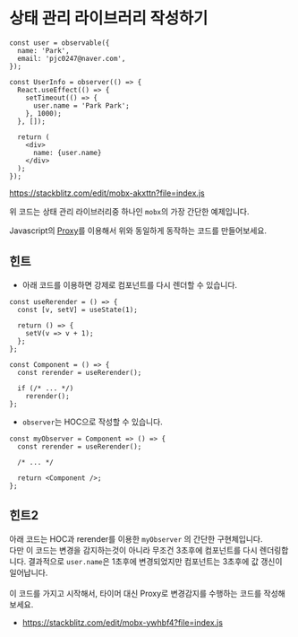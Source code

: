상태 관리 라이브러리 작성하기
====

```tsx
const user = observable({
  name: 'Park',
  email: 'pjc0247@naver.com',
});

const UserInfo = observer(() => {
  React.useEffect(() => {
    setTimeout(() => {
      user.name = 'Park Park';
    }, 1000);
  }, []);
  
  return (
    <div>
      name: {user.name}
    </div>
  );
});
```
https://stackblitz.com/edit/mobx-akxttn?file=index.js


위 코드는 상태 관리 라이브러리중 하나인 `mobx`의 가장 간단한 예제입니다.<br />

Javascript의 [Proxy](https://developer.mozilla.org/ko/docs/Web/JavaScript/Reference/Global_Objects/Proxy)를 이용해서 위와 동일하게 동작하는 코드를 만들어보세요.

힌트
----
* 아래 코드를 이용하면 강제로 컴포넌트를 다시 렌더할 수 있습니다.

```tsx
const useRerender = () => {
  const [v, setV] = useState(1);
  
  return () => {
    setV(v => v + 1);
  };
};

const Component = () => {
  const rerender = useRerender();
  
  if (/* ... */)
    rerender();
};
```

* `observer`는 HOC으로 작성할 수 있습니다.

```tsx
const myObserver = Component => () => {
  const rerender = useRerender();
  
  /* ... */

  return <Component />;
};
```

힌트2
----
아래 코드는 HOC과 rerender를 이용한 `myObserver` 의 간단한 구현체입니다.<br />
다만 이 코드는 변경을 감지하는것이 아니라 무조건 3초후에 컴포넌트를 다시 렌더링합니다. 결과적으로 `user.name`은 1초후에 변경되었지만 컴포넌트는 3초후에 값 갱신이 일어납니다. <br />
<br />
이 코드를 가지고 시작해서, 타이머 대신 Proxy로 변경감지를 수행하는 코드를 작성해보세요.

* https://stackblitz.com/edit/mobx-ywhbf4?file=index.js
